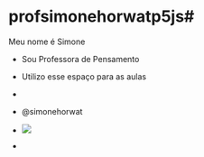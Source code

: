 # profsimonehorwatp5js#
Meu nome é Simone
- Sou Professora de Pensamento
- Utilizo esse espaço para as aulas
- 
-  @simonehorwat
- ![](https://tenor.com/pt-BR/view/moti-hearts-gif-20367288)


- 
